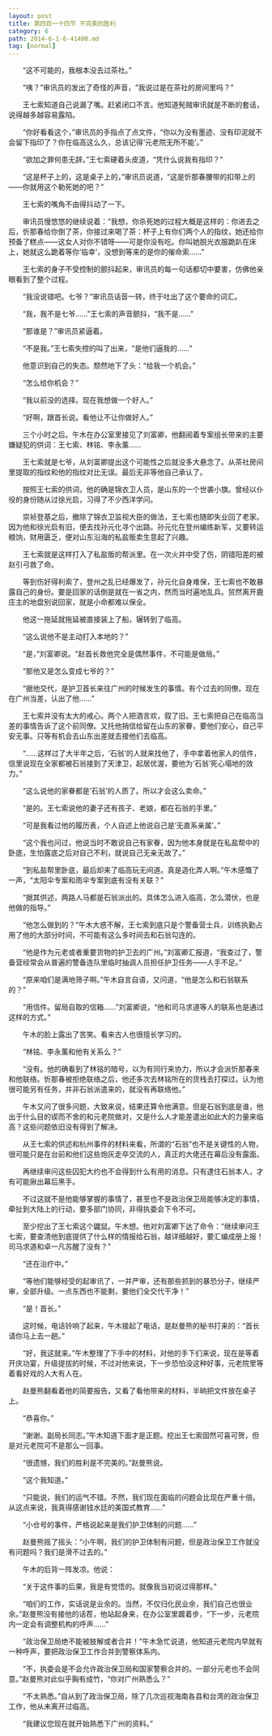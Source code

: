 ```yaml
---
layout: post
title: 第四百一十四节 不完美的胜利
category: 6
path: 2014-6-1-6-41400.md
tag: [normal]
---
```


　　“这不可能的，我根本没去过茶社。”

　　“咦？”审讯员的发出了奇怪的声音，“我说过是在茶社的房间里吗？”

　　王七索知道自己说漏了嘴。赶紧闭口不言。他知道髡贼审讯就是不断的套话，说得越多越容易露陷。

　　“你好看看这个，”审讯员的手指点了点文件，“你以为没有墨迹、没有印泥就不会留下指印了？你在临高这么久，总该记得‘元老院无所不能’。”

　　“欲加之罪何患无辞。”王七索硬着头皮道，“凭什么说我有指印？”

　　“这是杯子上的，这是桌子上的，”审讯员说道，“这是忻那春腰带的扣带上的——你就用这个勒死她的吧？”

　　王七索的嘴角不由得抖动了一下。

　　审讯员慢悠悠的继续说着：“我想，你杀死她的过程大概是这样的：你进去之后，忻那春给你倒了茶，你接过来喝了茶：杯子上有你们两个人的指纹，她还给你预备了糕点——这女人对你不错呀——可是你没有吃。你叫她脱光衣服跪趴在床上，她就这么跪着等你‘临幸’，没想到等来的是你的催命索……”

　　王七索的身子不受控制的颤抖起来，审讯员的每一句话都切中要害，仿佛他亲眼看到了整个过程。

　　“我没说错吧。七爷？”审讯员话音一转，终于吐出了这个要命的词汇。

　　“我，我不是七爷……”王七索的声音颤抖，“我不是……”

　　“那谁是？”审讯员紧逼着。

　　“不是我。”王七索失控的叫了出来，“是他们逼我的……”

　　他意识到自己的失态。颓然地下了头：“给我一个机会。”

　　“怎么给你机会？”

　　“我以前没的选择。现在我想做一个好人。”

　　“好啊，跟首长说。看他让不让你做好人。”

　　三个小时之后。午木在办公室里接见了刘富卿，他翻阅着专案组长带来的主要嫌疑犯的供词：王七索、林铭、李永薰……

　　王七索就是七爷，从刘富卿提出这个可能性之后就没多大悬念了。从茶社房间里提取的指纹和他的指纹对比无误。最后无非等他自己承认了。

　　按照王七索的供词，他的确是锦衣卫人员，是山东的一个世袭小旗。曾经以仆役的身份随从过徐光启，习得了不少西洋学问。

　　崇祯登基之后，撤除了锦衣卫监视大臣的做法，王七索也随即失业回了老家。因为他和徐光启有旧，便去找孙元化寻个出路。孙元化在登州编练新军，又要转运粮饷，财用匮乏，便对山东沿海的私盐贩卖生意起了兴趣。

　　王七索就是这样打入了私盐贩的帮派里。在一次火并中受了伤，阴错阳差的被赵引弓救了命。

　　等到伤好得利索了，登州之乱已经爆发了，孙元化自身难保，王七索也不敢暴露自己的身份。要是回家的话倒是就在一省之内，然而当时遍地乱兵。贸然离开鹿庄主的地盘别说回家，就是小命都难以保全。

　　他这一拖延就拖延被直接装上了船，辗转到了临高。

　　“这么说他不是主动打入本地的？”

　　“是，”刘富卿说。“赵首长救他完全是偶然事件，不可能是做局。”

　　“那他又是怎么变成七爷的？”

　　“据他交代，是护卫首长来往广州的时候发生的事情。有个过去的同僚。现在在广州当差，认出了他……”

　　王七索并没有太大的戒心。两个人把酒言欢，叙了旧。王七索把自己在临高当差的事情告诉了这个前同僚。又托他捎信给留在山东的家眷，要他们安心，自己平安无事。只等有机会去山东出差就去接他们去临高。

　　“……这样过了大半年之后，‘石翁’的人就来找他了，手中拿着他家人的信件，信里说现在全家都被石翁接到了天津卫，起居优渥，要他为‘石翁’死心塌地的效力。”

　　“这么说他的家眷都是‘石翁’的人质了。所以才会这么卖命。”

　　“是的。王七索说他的妻子还有孩子、老娘，都在石翁的手里。”

　　“可是我看过他的履历表，个人自述上他说自己是‘无直系亲属’。”

　　“这个我也问过，他说当时不敢说自己有家眷，因为他本身就是在私盐帮中的卧底，生怕露底之后对自己不利，就说自己无亲无故了。”

　　“到私盐帮里卧底，最后却来了临高玩无间道。真是造化弄人啊。”午木感慨了一声，“太阳伞专案和雨伞专案到底有没有关联？”

　　“据其供述，两路人马都是石翁派出的。具体怎么进入临高，怎么潜伏，也是他做的指导。”

　　“他怎么做到的？”午木大惑不解，王七索到底只是个警备营士兵，训练执勤占用了他的大部分时间，不可能有这么多时间去和石翁勾连的。

　　“他是作为元老或者重要货物的护卫去的广州。”刘富卿汇报道，“我查过了，警备营经常会从普遍的警备连队里临时抽调人员担任护卫任务——人手不足。”

　　“原来咱们是满地筛子啊。”午木自言自语，又问道，“他是怎么和石翁联系的？”

　　“用信件。留局自取的信箱……”刘富卿说，“他和司马求道等人的联系也是通过这样的方式。”

　　午木的脸上露出了苦笑。看来古人也很擅长学习的。

　　“林铭、李永薰和他有关系么？”

　　“没有。他的确看到了林铭的暗号，以为有同行来协力，所以才会派忻那春来和他联络。忻那春被拒绝联络之后，他还多次去林铭所在的货栈去打探过。认为他很可能另有任务，并非石翁派遣来的，就没有再联络他。”

　　午木又问了很多问题，大致来说，结果还算令他满意。但是石翁到底是谁，他出于什么目的锲而不舍的和元老院做对，又是什么人才能差遣出如此大的力量来临高？这些问题依旧没有得到了解决。

　　从王七索的供述和杭州事件的材料来看，所谓的“石翁”也不是关键性的人物，很可能只是在台前和他们这些炮灰走卒交流的人，真正的大佬还在幕后没有露面。

　　再继续审问这些囚犯大约也不会得到什么有用的消息。只有逮住石翁本人，才有可能揪出幕后黑手。

　　不过这就不是他能够掌握的事情了，甚至也不是政治保卫局能够决定的事情，牵扯到大陆上的行动，要多部门协同，非得执委会下令不可。

　　至少挖出了王七索这个鼹鼠。午木想。他对刘富卿下达了命令：“继续审问王七索，要查清他到底提供了什么样的情报给石翁，越详细越好，要汇编成册上报！司马求道和卓一凡苏醒了没有？”

　　“还在治疗中。”

　　“等他们能够经受的起审讯了，一并严审，还有那些抓到的暴恐分子，继续严审，全部升级。一点东西也不能剩，要他们全交代干净！”

　　“是！首长。”

　　这时候，电话铃响了起来，午木接起了电话，是赵曼熊的秘书打来的：“首长请你马上去一趟。”

　　“好，我这就来。”午木整理了下手中的材料，对他的手下们来说，现在是等着开庆功宴，升级提拔的时候，不过对他来说，下一步恐怕没这种好事，元老院里等着看好戏的人大有人在。

　　赵曼熊翻看着他的简要报告，又看了看他带来的材料，半晌把文件放在桌子上。

　　“恭喜你。”

　　“谢谢。副局长同志。”午木知道下面才是正题。挖出王七索固然可喜可贺，但是对元老院可不是那么一回事。

　　“很遗憾，我们的胜利是不完美的。”赵曼熊说。

　　“这个我知道。”

　　“只能说，我们的运气不错。不然，我们现在面临的问题会比现在严重十倍。从这点来说，我真得感谢钱水廷的美国式教育……”

　　“小仓号的事件，严格说起来是我们护卫体制的问题……”

　　赵曼熊摇了摇头：“小午啊，我们的护卫体制有问题，但是政治保卫工作就没有问题吗？我们是滑不过去的。”

　　午木的后背一阵发凉。他说：

　　“关于这件事的后果，我是有觉悟的。就像我当初说过得那样。”

　　“咱们的工作，实话说是业余的。当然，不仅归化民业余，我们自己也很业余。”赵曼熊没有接他的话茬，他站起身来，在办公室里踱着步，“下一步，元老院内一定会有调整机构的呼声……”

　　“政治保卫局绝不能被肢解或者合并！”午木急忙说道，他知道元老院内早就有一种呼声，要把政治保卫工作合并到警察体系内。

　　“不，执委会是不会允许政治保卫局和国家警察合并的。一部分元老也不会同意。”赵曼熊对此似乎胸有成竹，“你对广州熟悉么？”

　　“不太熟悉。”自从到了政治保卫局，除了几次巡视海南各县和台湾的政治保卫工作，他从未离开过临高。

　　“我建议您现在就开始熟悉下广州的资料。”

